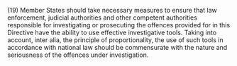 (19) Member States should take necessary measures to ensure that law enforcement, judicial authorities and other competent authorities responsible for investigating or prosecuting the offences provided for in this Directive have the ability to use effective investigative tools. Taking into account, inter alia, the principle of proportionality, the use of such tools in accordance with national law should be commensurate with the nature and seriousness of the offences under investigation.